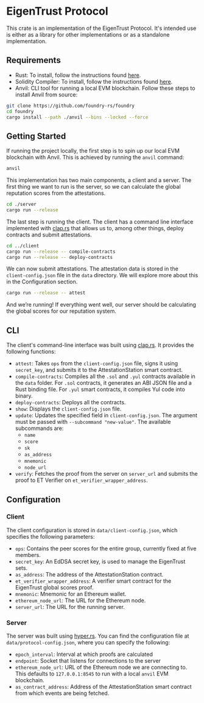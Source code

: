 # EigenTrust Protocol

This crate is an implementation of the EigenTrust Protocol. It's intended use is either as a library for other implementations or as a standalone implementation.

## Requirements

- Rust: To install, follow the instructions found [here](https://www.rust-lang.org/tools/install).
- Solidity Compiler: To install, follow the instructions found [here](https://docs.soliditylang.org/en/v0.8.9/installing-solidity.html).
- Anvil: CLI tool for running a local EVM blockchain. Follow these steps to install Anvil from source:

```bash
git clone https://github.com/foundry-rs/foundry
cd foundry
cargo install --path ./anvil --bins --locked --force
```

## Getting Started

If running the project locally, the first step is to spin up our local EVM blockchain with Anvil. This is achieved by running the `anvil` command:

```bash
anvil
```

This implementation has two main components, a client and a server. The first thing we want to run is the server, so we can calculate the global reputation scores from the attestations.

```bash
cd ./server
cargo run --release
```

The last step is running the client. The client has a command line interface implemented with [clap.rs](http://clap.rs/) that allows us to, among other things, deploy contracts and submit attestations.

```bash
cd ../client
cargo run --release -- compile-contracts
cargo run --release -- deploy-contracts
```

We can now submit attestations. The attestation data is stored in the `client-config.json` file in the `data` directory. We will explore more about this in the Configuration section.

```bash
cargo run --release -- attest
```

And we’re running! If everything went well, our server should be calculating the global scores for our reputation system.

## CLI

The client's command-line interface was built using [clap.rs](http://clap.rs/). It provides the following functions:

- `attest`: Takes `ops` from the `client-config.json` file, signs it using `secret_key`, and submits it to the AttestationStation smart contract.
- `compile-contracts`: Compiles all the `.sol` and `.yul` contracts available in the `data` folder. For `.sol` contracts, it generates an ABI JSON file and a Rust binding file. For `.yul` smart contracts, it compiles Yul code into binary.
- `deploy-contracts`: Deploys all the contracts.
- `show`: Displays the `client-config.json` file.
- `update`: Updates the specified field in `client-config.json`. The argument must be passed with `--subcommand "new-value"`. The available subcommands are:
    - `name`
    - `score`
    - `sk`
    - `as_address`
    - `mnemonic`
    - `node_url`
- `verify`: Fetches the proof from the server on `server_url` and submits the proof to ET Verifier on `et_verifier_wrapper_address`.

## Configuration

### Client

The client configuration is stored in `data/client-config.json`, which specifies the following parameters:

- `ops`: Contains the peer scores for the entire group, currently fixed at five members.
- `secret_key`: An EdDSA secret key, is used to manage the EigenTrust sets.
- `as_address`: The address of the AttestationStation contract.
- `et_verifier_wrapper_address`: A verifier smart contract for the EigenTrust global scores proof.
- `mnemonic`: Mnemonic for an Ethereum wallet.
- `ethereum_node_url`: The URL for the Ethereum node.
- `server_url`: The URL for the running server.

### Server

The server was built using [hyper.rs](http://hyper.rs/). You can find the configuration file at `data/protocol-config.json`, where you can specify the following:

- `epoch_interval`: Interval at which proofs are calculated
- `endpoint`: Socket that listens for connections to the server
- `ethereum_node_url`: URL of the Ethereum node we are connecting to. This defaults to `127.0.0.1:8545` to run with a local `anvil` EVM blockchain.
- `as_contract_address`: Address of the AttestationStation smart contract from which events are being fetched.
